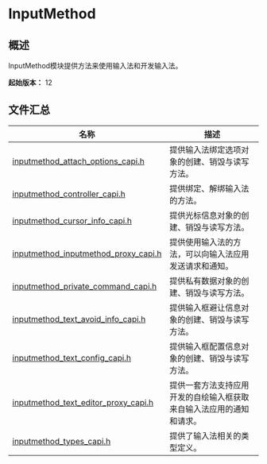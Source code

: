 # InputMethod
<!--Kit: IME Kit-->
<!--Subsystem: MiscServices-->
<!--Owner: @illybyy-->
<!--Designer: @andeszhang-->
<!--Tester: @murphy1984-->
<!--Adviser: @zhang_yixin13-->

## 概述

InputMethod模块提供方法来使用输入法和开发输入法。

**起始版本：** 12
## 文件汇总

| 名称 | 描述 |
| -- | -- |
| [inputmethod_attach_options_capi.h](capi-inputmethod-attach-options-capi-h.md) | 提供输入法绑定选项对象的创建、销毁与读写方法。 |
| [inputmethod_controller_capi.h](capi-inputmethod-controller-capi-h.md) | 提供绑定、解绑输入法的方法。 |
| [inputmethod_cursor_info_capi.h](capi-inputmethod-cursor-info-capi-h.md) | 提供光标信息对象的创建、销毁与读写方法。 |
| [inputmethod_inputmethod_proxy_capi.h](capi-inputmethod-inputmethod-proxy-capi-h.md) | 提供使用输入法的方法，可以向输入法应用发送请求和通知。 |
| [inputmethod_private_command_capi.h](capi-inputmethod-private-command-capi-h.md) | 提供私有数据对象的创建、销毁与读写方法。 |
| [inputmethod_text_avoid_info_capi.h](capi-inputmethod-text-avoid-info-capi-h.md) | 提供输入框避让信息对象的创建、销毁与读写方法。 |
| [inputmethod_text_config_capi.h](capi-inputmethod-text-config-capi-h.md) | 提供输入框配置信息对象的创建、销毁与读写方法。 |
| [inputmethod_text_editor_proxy_capi.h](capi-inputmethod-text-editor-proxy-capi-h.md) | 提供一套方法支持应用开发的自绘输入框获取来自输入法应用的通知和请求。 |
| [inputmethod_types_capi.h](capi-inputmethod-types-capi-h.md) | 提供了输入法相关的类型定义。 |
